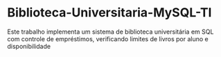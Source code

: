 # Biblioteca-Universitaria-MySQL-TI
Este trabalho implementa um sistema de biblioteca universitária em SQL com controle de empréstimos, verificando limites de livros por aluno e disponibilidade
